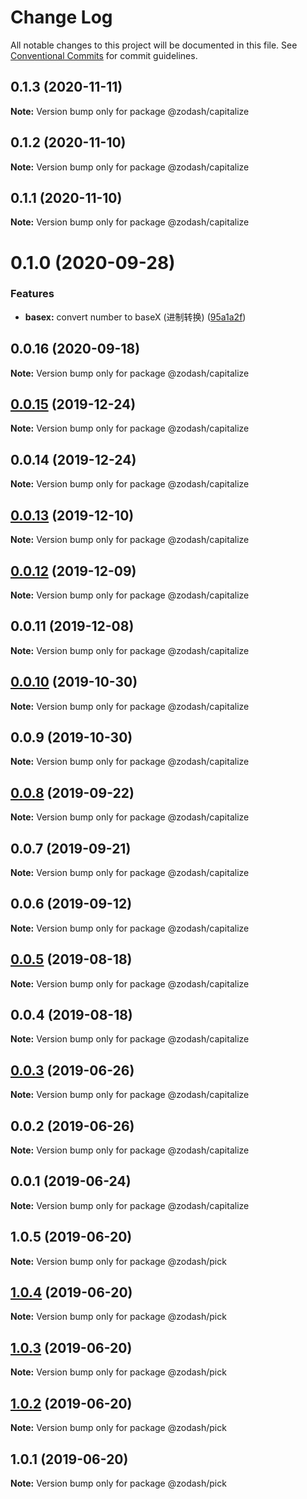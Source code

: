 # Change Log

All notable changes to this project will be documented in this file.
See [Conventional Commits](https://conventionalcommits.org) for commit guidelines.

## 0.1.3 (2020-11-11)

**Note:** Version bump only for package @zodash/capitalize





## 0.1.2 (2020-11-10)

**Note:** Version bump only for package @zodash/capitalize





## 0.1.1 (2020-11-10)

**Note:** Version bump only for package @zodash/capitalize





# 0.1.0 (2020-09-28)


### Features

* **basex:** convert number to baseX (进制转换) ([95a1a2f](https://github.com/zcorky/zodash/commit/95a1a2f361d73de5caa3b8e297c1643e97e40983))





## 0.0.16 (2020-09-18)

**Note:** Version bump only for package @zodash/capitalize





## [0.0.15](https://github.com/zcorky/zodash/compare/@zodash/capitalize@0.0.14...@zodash/capitalize@0.0.15) (2019-12-24)

**Note:** Version bump only for package @zodash/capitalize





## 0.0.14 (2019-12-24)

**Note:** Version bump only for package @zodash/capitalize





## [0.0.13](https://github.com/zcorky/zodash/compare/@zodash/capitalize@0.0.12...@zodash/capitalize@0.0.13) (2019-12-10)

**Note:** Version bump only for package @zodash/capitalize





## [0.0.12](https://github.com/zcorky/zodash/compare/@zodash/capitalize@0.0.11...@zodash/capitalize@0.0.12) (2019-12-09)

**Note:** Version bump only for package @zodash/capitalize





## 0.0.11 (2019-12-08)

**Note:** Version bump only for package @zodash/capitalize





## [0.0.10](https://github.com/zcorky/zodash/compare/@zodash/capitalize@0.0.9...@zodash/capitalize@0.0.10) (2019-10-30)

**Note:** Version bump only for package @zodash/capitalize





## 0.0.9 (2019-10-30)

**Note:** Version bump only for package @zodash/capitalize





## [0.0.8](https://github.com/zcorky/zodash/compare/@zodash/capitalize@0.0.7...@zodash/capitalize@0.0.8) (2019-09-22)

**Note:** Version bump only for package @zodash/capitalize





## 0.0.7 (2019-09-21)

**Note:** Version bump only for package @zodash/capitalize





## 0.0.6 (2019-09-12)

**Note:** Version bump only for package @zodash/capitalize





## [0.0.5](https://github.com/zcorky/zodash/compare/@zodash/capitalize@0.0.4...@zodash/capitalize@0.0.5) (2019-08-18)

**Note:** Version bump only for package @zodash/capitalize





## 0.0.4 (2019-08-18)

**Note:** Version bump only for package @zodash/capitalize





## [0.0.3](https://github.com/zcorky/zodash/compare/@zodash/capitalize@0.0.2...@zodash/capitalize@0.0.3) (2019-06-26)

**Note:** Version bump only for package @zodash/capitalize





## 0.0.2 (2019-06-26)

**Note:** Version bump only for package @zodash/capitalize





## 0.0.1 (2019-06-24)

**Note:** Version bump only for package @zodash/capitalize





## 1.0.5 (2019-06-20)

**Note:** Version bump only for package @zodash/pick





## [1.0.4](https://github.com/zcorky/zodash/compare/@zodash/pick@1.0.3...@zodash/pick@1.0.4) (2019-06-20)

**Note:** Version bump only for package @zodash/pick





## [1.0.3](https://github.com/zcorky/zodash/compare/@zodash/pick@1.0.2...@zodash/pick@1.0.3) (2019-06-20)

**Note:** Version bump only for package @zodash/pick





## [1.0.2](https://github.com/zcorky/zodash/compare/@zodash/pick@1.0.1...@zodash/pick@1.0.2) (2019-06-20)

**Note:** Version bump only for package @zodash/pick





## 1.0.1 (2019-06-20)

**Note:** Version bump only for package @zodash/pick
